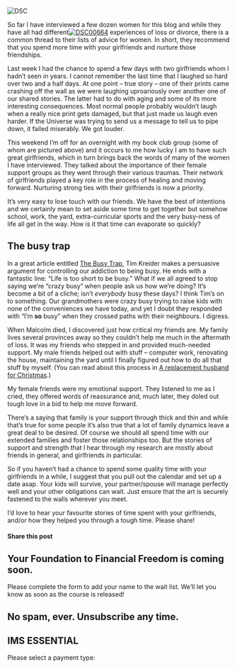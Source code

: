 ![DSC](https://yourfinanciallaunchpad.com/wp-content/uploads/elementor/thumbs/DSC00664-qdc6crp5rpm0nhkoedao3cjvtinp6cfqlffsh68byg.jpg "DSC00664.jpg")

So far I have interviewed a few dozen women for this blog and while they have all had different[![DSC00664](http://yflmainprod.wpengine.com/wp-content/uploads/2013/04/DSC00664_thumb.jpg "DSC00664")](attachments/DSC00664.jpg) experiences of loss or divorce, there is a common thread to their lists of advice for women. In short, they recommend that you spend more time with your girlfriends and nurture those friendships.

Last week I had the chance to spend a few days with two girlfriends whom I hadn’t seen in years. I cannot remember the last time that I laughed so hard over two and a half days. At one point – true story – one of their prints came crashing off the wall as we were laughing uproariously over another one of our shared stories. The latter had to do with aging and some of its more interesting consequences. Most normal people probably wouldn’t laugh when a really nice print gets damaged, but that just made us laugh even harder. If the Universe was trying to send us a message to tell us to pipe down, it failed miserably. We got louder.

This weekend I’m off for an overnight with my book club group (some of whom are pictured above) and it occurs to me how lucky I am to have such great girlfriends, which in turn brings back the words of many of the women I have interviewed. They talked about the importance of their female support groups as they went through their various traumas. Their network of girlfriends played a key role in the process of healing and moving forward. Nurturing strong ties with their girlfriends is now a priority.

It’s very easy to lose touch with our friends. We have the best of intentions and we certainly mean to set aside some time to get together but somehow school, work, the yard, extra-curricular sports and the very busy-ness of life all get in the way. How is it that time can evaporate so quickly?

## The busy trap

In a great article entitled [The Busy Trap](http://opinionator.blogs.nytimes.com/2012/06/30/the-busy-trap/?smid=tw-share), Tim Kreider makes a persuasive argument for controlling our addiction to being busy. He ends with a fantastic line: “Life is too short to be busy.” What if we all agreed to stop saying we’re “crazy busy” when people ask us how we’re doing? It’s become a bit of a cliche; isn’t *everybody* busy these days? I think Tim’s on to something. Our grandmothers were crazy busy trying to raise kids with none of the conveniences we have today, and yet I doubt they responded with “I’m **so** busy” when they crossed paths with their neighbours. I digress.

When Malcolm died, I discovered just how critical my friends are. My family lives several provinces away so they couldn’t help me much in the aftermath of loss. It was my friends who stepped in and provided much-needed support. My male friends helped out with stuff – computer work, renovating the house, maintaining the yard until I finally figured out how to do all that stuff by myself. (You can read about this process in [A replacement husband for Christmas](https://yflmainprod.wpengine.com/2012/12/a-replacement-husband-for-christmas/).)

My female friends were my emotional support. They listened to me as I cried, they offered words of reassurance and, much later, they doled out tough love in a bid to help me move forward.

There’s a saying that family is your support through thick and thin and while that’s true for some people it’s also true that a lot of family dynamics leave a great deal to be desired. Of course we should all spend time with our extended families and foster those relationships too. But the stories of support and strength that I hear through my research are mostly about friends in general, and girlfriends in particular.

So if you haven’t had a chance to spend some quality time with your girlfriends in a while, I suggest that you pull out the calendar and set up a date asap. Your kids will survive, your partner/spouse will manage perfectly well and your other obligations can wait. Just ensure that the art is securely fastened to the walls wherever you meet.

I’d love to hear your favourite stories of time spent with your girlfriends, and/or how they helped you through a tough time. Please share!

#### Share this post

## Your Foundation to Financial Freedom is coming soon.

Please complete the form to add your name to the wait list. We’ll let you know as soon as the course is released!

## No spam, ever. Unsubscribe any time.

## IMS ESSENTIAL

Please select a payment type:
